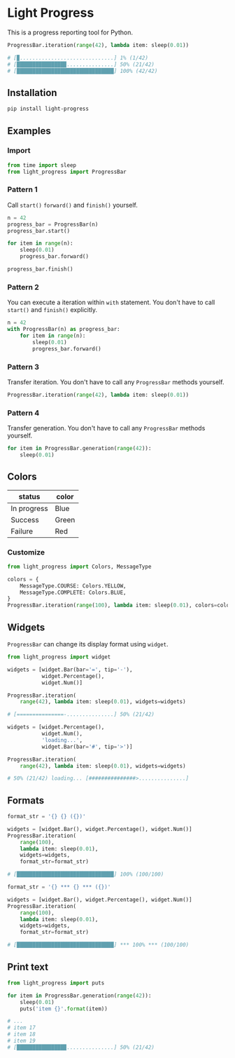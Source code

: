 # Light Progress

This is a progress reporting tool for Python.

```python
ProgressBar.iteration(range(42), lambda item: sleep(0.01))
```

```python
# [▉..............................] 1% (1/42)
# [███████████████▉...............] 50% (21/42)
# [███████████████████████████████] 100% (42/42)
```

## Installation

```sh
pip install light-progress
```

## Examples

### Import

```python
from time import sleep
from light_progress import ProgressBar
```

### Pattern 1

Call `start()` `forward()` and `finish()` yourself.

```python
n = 42
progress_bar = ProgressBar(n)
progress_bar.start()

for item in range(n):
    sleep(0.01)
    progress_bar.forward()

progress_bar.finish()
```

### Pattern 2

You can execute a iteration within `with` statement.
You don't have to call `start()` and `finish()` explicitly.

```python
n = 42
with ProgressBar(n) as progress_bar:
    for item in range(n):
        sleep(0.01)
        progress_bar.forward()
```

### Pattern 3

Transfer iteration.
You don't have to call any `ProgressBar` methods yourself.

```python
ProgressBar.iteration(range(42), lambda item: sleep(0.01))
```

### Pattern 4

Transfer generation.
You don't have to call any `ProgressBar` methods yourself.

```python
for item in ProgressBar.generation(range(42)):
    sleep(0.01)
```

## Colors

| status      | color |
|-------------|-------|
| In progress | Blue  |
| Success     | Green |
| Failure     | Red   |

### Customize

```python
from light_progress import Colors, MessageType
```

```python
colors = {
    MessageType.COURSE: Colors.YELLOW,
    MessageType.COMPLETE: Colors.BLUE,
}
ProgressBar.iteration(range(100), lambda item: sleep(0.01), colors=colors)
```

## Widgets

`ProgressBar` can change its display format using `widget`.

```python
from light_progress import widget
```

```python
widgets = [widget.Bar(bar='=', tip='-'),
           widget.Percentage(),
           widget.Num()]

ProgressBar.iteration(
    range(42), lambda item: sleep(0.01), widgets=widgets)

# [===============-...............] 50% (21/42)
```

```python
widgets = [widget.Percentage(),
           widget.Num(),
           'loading...',
           widget.Bar(bar='#', tip='>')]

ProgressBar.iteration(
    range(42), lambda item: sleep(0.01), widgets=widgets)

# 50% (21/42) loading... [###############>...............]
```

## Formats


```python
format_str = '{} {} ({})'

widgets = [widget.Bar(), widget.Percentage(), widget.Num()]
ProgressBar.iteration(
    range(100),
    lambda item: sleep(0.01),
    widgets=widgets,
    format_str=format_str)

# [███████████████████████████████] 100% (100/100)
```

```python
format_str = '{} *** {} *** ({})'

widgets = [widget.Bar(), widget.Percentage(), widget.Num()]
ProgressBar.iteration(
    range(100),
    lambda item: sleep(0.01),
    widgets=widgets,
    format_str=format_str)

# [███████████████████████████████] *** 100% *** (100/100)
```

## Print text

```python
from light_progress import puts
```

```python
for item in ProgressBar.generation(range(42)):
    sleep(0.01)
    puts('item {}'.format(item))

# ...
# item 17
# item 18
# item 19
# [███████████████▉...............] 50% (21/42)
```
